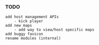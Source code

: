 ### TODO
    add host management APIs
        - kick player
    add new maps
        - add way to view/host specific maps
    add buggy favicon
    rename modules (internal)
